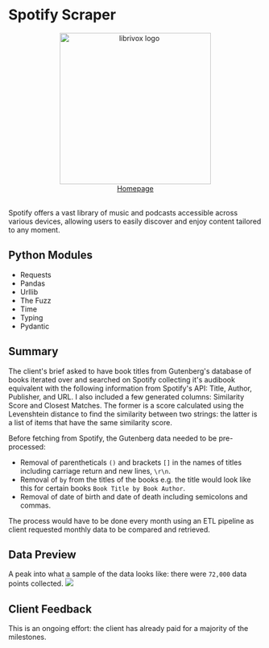 # Spotify Scraper
<div align="center">
    <picture><img width="300px" alt="librivox logo" src="https://github.com/miahj1/spotify-scraper/assets/84815985/99f64653-bacf-4642-8c11-bf47b7b7bc64"></picture>
    <div align="center"><a href="https://open.spotify.com">Homepage</a></div>
</div>
<br>

Spotify offers a vast library of music and podcasts accessible across various devices, allowing users to easily discover and enjoy content tailored to any moment.

## Python Modules
- Requests
- Pandas
- Urllib
- The Fuzz
- Time
- Typing
- Pydantic

## Summary
The client's brief asked to have book titles from Gutenberg's database of books iterated over and searched on Spotify collecting it's audibook equivalent with the following information from Spotify's API: Title, Author, Publisher, and URL. I also included a few generated columns: Similarity Score and Closest Matches. The former is a score calculated using the Levenshtein distance to find the similarity between two strings: the latter is a list of items that have the same similarity score.

Before fetching from Spotify, the Gutenberg data needed to be pre-processed:
- Removal of parentheticals `()` and brackets `[]` in the names of titles including carriage return and new lines, `\r\n`.
- Removal of `by` from the titles of the books e.g. the title would look like this for certain books `Book Title by Book Author`.
- Removal of date of birth and date of death including semicolons and commas.

The process would have to be done every month using an ETL pipeline as client requested monthly data to be compared and retrieved.

## Data Preview
A peak into what a sample of the data looks like: there were `72,000` data points collected.
<picture><img src="https://github.com/miahj1/spotify-scraper/assets/84815985/d80a4383-6d48-41b0-8dd8-e58a004dc110"></picture>

## Client Feedback
This is an ongoing effort: the client has already paid for a majority of the milestones.
